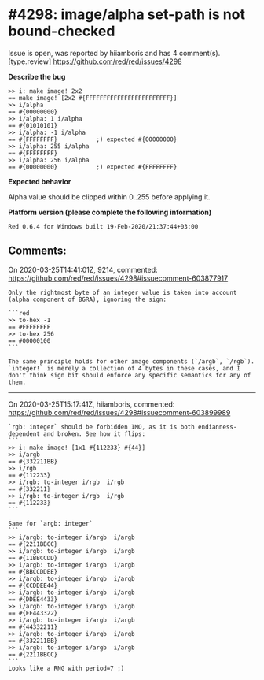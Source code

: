 
#4298: image/alpha set-path is not bound-checked
================================================================================
Issue is open, was reported by hiiamboris and has 4 comment(s).
[type.review]
<https://github.com/red/red/issues/4298>

**Describe the bug**

```
>> i: make image! 2x2
== make image! [2x2 #{FFFFFFFFFFFFFFFFFFFFFFFF}]
>> i/alpha
== #{00000000}
>> i/alpha: 1 i/alpha
== #{01010101}
>> i/alpha: -1 i/alpha
== #{FFFFFFFF}           ;) expected #{00000000}
>> i/alpha: 255 i/alpha
== #{FFFFFFFF}
>> i/alpha: 256 i/alpha
== #{00000000}           ;) expected #{FFFFFFFF}
```

**Expected behavior**

Alpha value should be clipped within 0..255 before applying it.

**Platform version (please complete the following information)**
```
Red 0.6.4 for Windows built 19-Feb-2020/21:37:44+03:00
```



Comments:
--------------------------------------------------------------------------------

On 2020-03-25T14:41:01Z, 9214, commented:
<https://github.com/red/red/issues/4298#issuecomment-603877917>

    Only the rightmost byte of an integer value is taken into account (alpha component of BGRA), ignoring the sign:
    
    ```red
    >> to-hex -1
    == #FFFFFFFF
    >> to-hex 256
    == #00000100
    ```
    
    The same principle holds for other image components (`/argb`, `/rgb`). `integer!` is merely a collection of 4 bytes in these cases, and I don't think sign bit should enforce any specific semantics for any of them.

--------------------------------------------------------------------------------

On 2020-03-25T15:17:41Z, hiiamboris, commented:
<https://github.com/red/red/issues/4298#issuecomment-603899989>

    `rgb: integer` should be forbidden IMO, as it is both endianness-dependent and broken. See how it flips:
    ```
    >> i: make image! [1x1 #{112233} #{44}]
    >> i/argb
    == #{332211BB}
    >> i/rgb
    == #{112233}
    >> i/rgb: to-integer i/rgb  i/rgb
    == #{332211}
    >> i/rgb: to-integer i/rgb  i/rgb
    == #{112233}
    ```
    
    Same for `argb: integer`
    ```
    >> i/argb: to-integer i/argb  i/argb
    == #{2211BBCC}
    >> i/argb: to-integer i/argb  i/argb
    == #{11BBCCDD}
    >> i/argb: to-integer i/argb  i/argb
    == #{BBCCDDEE}
    >> i/argb: to-integer i/argb  i/argb
    == #{CCDDEE44}
    >> i/argb: to-integer i/argb  i/argb
    == #{DDEE4433}
    >> i/argb: to-integer i/argb  i/argb
    == #{EE443322}
    >> i/argb: to-integer i/argb  i/argb
    == #{44332211}
    >> i/argb: to-integer i/argb  i/argb
    == #{332211BB}
    >> i/argb: to-integer i/argb  i/argb
    == #{2211BBCC}
    ```
    Looks like a RNG with period=7 ;)

